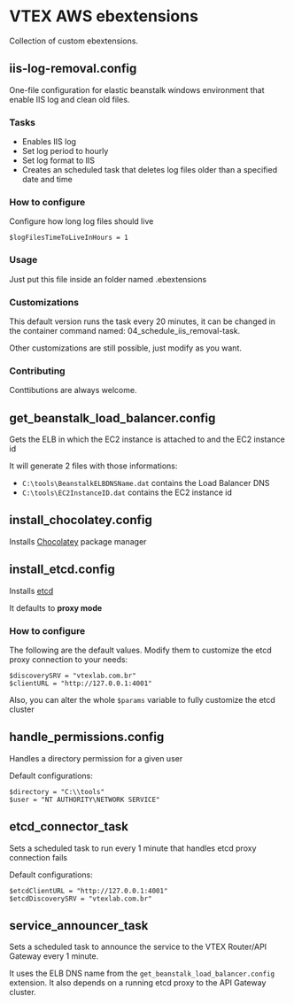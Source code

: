 # VTEX AWS ebextensions 

Collection of custom ebextensions.

## iis-log-removal.config
One-file configuration for elastic beanstalk windows environment that enable IIS log and clean old files.


### Tasks
* Enables IIS log
* Set log period to hourly
* Set log format to IIS
* Creates an scheduled task that deletes log files older than a specified date and time

### How to configure

Configure how long log files should live
```config
$logFilesTimeToLiveInHours = 1 
```

### Usage
Just put this file inside an folder named .ebextensions

### Customizations

This default version runs the task every 20 minutes, it can be changed in the container command named: 04_schedule_iis_removal-task.  

Other customizations are still possible, just modify as you want.

### Contributing
Conttibutions are always welcome.

## get_beanstalk_load_balancer.config
Gets the ELB in which the EC2 instance is attached to and the EC2 instance id

It will generate 2 files with those informations:

- `C:\tools\BeanstalkELBDNSName.dat` contains the Load Balancer DNS
- `C:\tools\EC2InstanceID.dat` contains the EC2 instance id

## install_chocolatey.config
Installs [Chocolatey](https://chocolatey.org/) package manager

## install_etcd.config
Installs [etcd](https://coreos.com/etcd/)

It defaults to **proxy mode**

### How to configure
The following are the default values. Modify them to customize the etcd proxy connection to your needs:
```
$discoverySRV = "vtexlab.com.br"
$clientURL = "http://127.0.0.1:4001"
```

Also, you can alter the whole `$params` variable to fully customize the etcd cluster

## handle_permissions.config
Handles a directory permission for a given user

Default configurations:
```
$directory = "C:\\tools"
$user = "NT AUTHORITY\NETWORK SERVICE"
```

## etcd_connector_task
Sets a scheduled task to run every 1 minute that handles etcd proxy connection fails

Default configurations:
```
$etcdClientURL = "http://127.0.0.1:4001"
$etcdDiscoverySRV = "vtexlab.com.br"
```

## service_announcer_task
Sets a scheduled task to announce the service to the VTEX Router/API Gateway every 1 minute.

It uses the ELB DNS name from the `get_beanstalk_load_balancer.config` extension. It also depends on a running
etcd proxy to the API Gateway cluster.
